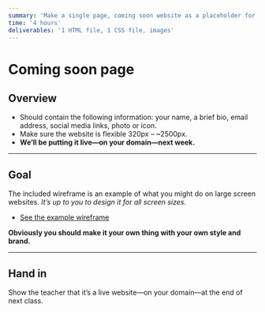 ```yaml
---
summary: 'Make a single page, coming soon website as a placeholder for your portfolio—but it should not say “coming soon” or “under construction” anywhere. Think of it as a business card website.'
time: '4 hours'
deliverables: '1 HTML file, 1 CSS file, images'
---
```


# Coming soon page

## Overview

- Should contain the following information: your name, a brief bio, email address, social media links, photo or icon.
- Make sure the website is flexible 320px – ~2500px.
- **We’ll be putting it live—on your domain—next week.**

---

## Goal

The included wireframe is an example of what you might do on large screen websites. *It’s up to you to design it for all screen sizes.*

- [See the example wireframe](wireframe.png)

**Obviously you should make it your own thing with your own style and brand.**

---

## Hand in

Show the teacher that it’s a live website—on your domain—at the end of next class.
